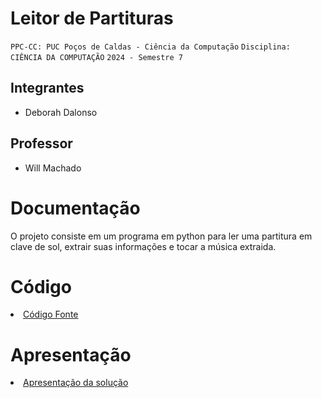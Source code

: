 # Leitor de Partituras

`PPC-CC: PUC Poços de Caldas - Ciência da Computação`
`Disciplina: CIÊNCIA DA COMPUTAÇÃO`
`2024 - Semestre 7`

## Integrantes

- Deborah Dalonso

## Professor

- Will Machado

# Documentação

O projeto consiste em um programa em python para ler uma partitura em clave de sol, extrair suas informações e tocar a música extraida.

# Código

<li><a href="src/README.md"> Código Fonte</a></li>

# Apresentação

<li><a href="presentation/README.md"> Apresentação da solução</a></li>
